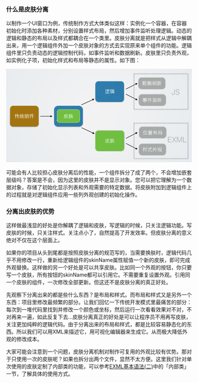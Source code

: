### 什么是皮肤分离

以制作一个UI窗口为例，传统制作方式大体类似这样：实例化一个容器，在容器初始化时添加各种素材，分别设置样式布局，然后增加事件监听处理逻辑。动态的逻辑和静态的布局以及样式都耦合在一个类里。皮肤分离就是把样式从逻辑中解耦出来，用一个逻辑组件外加一个皮肤对象的方式去实现原来单个组件的功能。逻辑组件里只负责动态的逻辑控制代码，如事件监听和数据刷新。皮肤里只负责外观，如实例化子项，初始化样式和布局等静态的属性。如下图：

![](55cdcff23152f.png)

可能会有人比较担心皮肤分离后的性能，一个组件拆分了成了两个，不会增加嵌套层级吗？答案是不会，因为这里的皮肤并不是显示对象。您可以把它理解为一个数据对象，存储了初始化显示列表和外观需要的特定数据。将皮肤附加到逻辑组件上的过程就是对逻辑组件应用一些列外观创建的初始化操作。

### 分离出皮肤的优势

这样做最浅显的好处是你解耦了逻辑和皮肤，写逻辑的时候，只关注逻辑功能。写皮肤的时候，只关注样式。关注点小了，自然提高了开发效率。但皮肤分离的意义绝对不仅在这个层面上。

如果你的项目从头到尾都是按照皮肤分离的规范写的，当需要换肤时，逻辑代码几乎不用修改一行，重新给逻辑组件的skinName属性赋值一个新的皮肤，即可完成外观替换。这样做的另一个好处是可以共享皮肤。比如同一个外观的按钮，你只要写一个皮肤，所有按钮的skinName都可以引用它。不需要重复设置外观。引用同一个皮肤的组件，一次修改全部更新。但这还不是皮肤分离的真正好处。

先观察下分离出来的都是些什么东西？是布局和样式。而布局和样式又是另外一个东西：项目里修改最频繁的部分。让我们回忆一下传统开发模式里最痛苦的部分：每次到一堆代码里找到并修改一个颜色或坐标，然后运行一次看看效果对不对，不对再来一遍，如此反复下去…皮肤分离真正的好处是可以让程序员不用再写皮肤，关注更加纯粹的逻辑代码。由于分离出来的布局和样式，都是比较容易静态化的东西。所以我们可以用XML来描述它，用可视化编辑器来生成它。从而极大降低外观的修改成本。

大家可能会注意到一个问题，皮肤分离机制对制作可复用的外观比较有优势。那对于只使用一次的皮肤呢？如果也拆分出两个文件，显然不太方便。这里我们针对单次使用的皮肤定制了内部类的功能，可以参考[EXML基本语法(二)](../../../../extension/EUI/EXML/syntax2/README.md)中的「内部类」一节，了解具体的使用方式。